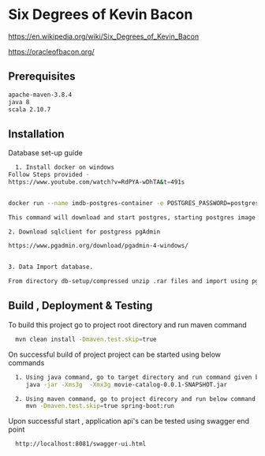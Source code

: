 # Six Degrees of Kevin Bacon

https://en.wikipedia.org/wiki/Six_Degrees_of_Kevin_Bacon

https://oracleofbacon.org/


## Prerequisites
```bash
apache-maven-3.8.4 
java 8
scala 2.10.7
```

## Installation

Database set-up guide

```bash
  1. Install docker on windows
Follow Steps provided - 
https://www.youtube.com/watch?v=RdPYA-wDhTA&t=491s


docker run --name imdb-postgres-container -e POSTGRES_PASSWORD=postgres -p 5432:5432 -d postgres

This command will download and start postgres, starting postgres image can also be done using docker client.

2. Download sqlclient for postgress pgAdmin

https://www.pgadmin.org/download/pgadmin-4-windows/


3. Data Import database.

From directory db-setup/compressed unzip .rar files and import using pg4Admin as steps provided in document.
```
## Build , Deployment & Testing

To build this project go to project root directory and run maven command

```bash
  mvn clean install -Dmaven.test.skip=true
```

On successful build of project project can be started using below commands

```bash
  1. Using java command, go to target directory and run command given below
     java -jar -Xms3g  -Xmx3g movie-catalog-0.0.1-SNAPSHOT.jar

  2. Using maven command, go to project direcory and run below command
     mvn -Dmaven.test.skip=true spring-boot:run
```

Upon successful start , application api's can be tested using swagger end point

```bash
  http://localhost:8081/swagger-ui.html
```
    